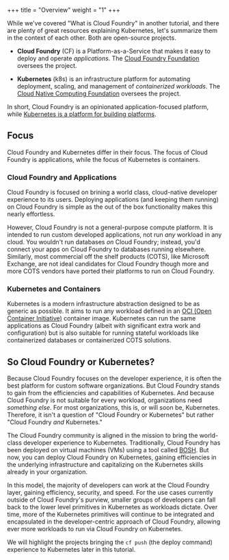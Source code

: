 +++
title = "Overview"
weight = "1"
+++

While we've covered "What is Cloud Foundry" in another tutorial, and there are plenty of great resources explaining Kubernetes, let's summarize them in the context of each other. Both are open-source projects.

* **Cloud Foundry** (CF) is a Platform-as-a-Service that makes it easy to deploy and operate _applications_. The [Cloud Foundry Foundation](https://cloudfoundry.org) oversees the project. 

* **Kubernetes** (k8s) is an infrastructure platform for automating deployment, scaling, and management of _containerized workloads_. The [Cloud Native Computing Foundation](https://www.cncf.io/) oversees the project. 

In short, Cloud Foundry is an opinionated application-focused platform, while [Kubernetes is a platform for building platforms](https://twitter.com/kelseyhightower/status/935252923721793536?s=20). 


## Focus

Cloud Foundry and Kubernetes differ in their focus. The focus of Cloud Foundry is applications, while the focus of Kubernetes is containers.

### Cloud Foundry and Applications

Cloud Foundry is focused on brining a world class, cloud-native developer experience to its users. Deploying applications (and keeping them running) on Cloud Foundry is simple as the out of the box functionality makes this nearly effortless. 

However, Cloud Foundry is not a general-purpose compute platform. It is intended to run custom developed applications, not run _any_ workload in any cloud. You wouldn't run databases _on_ Cloud Foundry; instead, you'd connect your apps on Cloud Foundry to databases running elsewhere. Similarly, most commercial off the shelf products (COTS), like Microsoft Exchange, are not ideal candidates for Cloud Foundry though more and more COTS vendors have ported their platforms to run on Cloud Foundry.

### Kubernetes and Containers

Kubernetes is a modern infrastructure abstraction designed to be as generic as possible. It aims to run any workload defined in an [OCI (Open Container Initiative)](https://www.opencontainers.org/) container image. Kubernetes can run the same applications as Cloud Foundry (albeit with significant extra work and configuration) but is also suitable for running stateful workloads like containerized databases or containerized COTS solutions.

## So Cloud Foundry or Kubernetes?

Because Cloud Foundry focuses on the developer experience, it is often the best platform for custom software organizations. But Cloud Foundry stands to gain from the efficiencies and capabilities of Kubernetes. And because Cloud Foundry is not suitable for every workload, organizations need _something else_. For most organizations, this is, or will soon be, Kubernetes. Therefore, it isn't a question of "Cloud Foundry or Kubernetes" but rather "Cloud Foundry _and_ Kubernetes." 

The Cloud Foundry community is aligned in the mission to bring the world-class developer experience to Kubernetes. Traditionally, Cloud Foundry has been deployed on virtual machines (VMs) using a tool called [BOSH](https://bosh.io). But now, you can deploy Cloud Foundry on Kubernetes, gaining efficiencies in the underlying infrastructure and capitalizing on the Kubernetes skills already in your organization. 

In this model, the majority of developers can work at the Cloud Foundry layer, gaining efficiency, security, and speed. For the use cases currently outside of Cloud Foundry's purview, smaller groups of developers can fall back to the lower level primitives in Kubernetes as workloads dictate. Over time, more of the Kubernetes primitives will continue to be integrated and encapsulated in the developer-centric approach of Cloud Foundry, allowing ever more workloads to run via Cloud Foundry on Kubernetes.

We will highlight the projects bringing the `cf push` (the deploy command) experience to Kubernetes later in this tutorial.